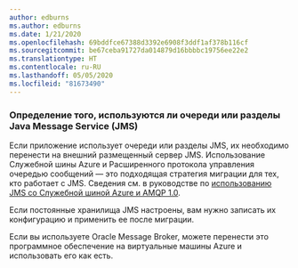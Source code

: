 ```yaml
---
author: edburns
ms.author: edburns
ms.date: 1/21/2020
ms.openlocfilehash: 69bddfce67388d3392e6908f3ddf1af378b116cf
ms.sourcegitcommit: be67ceba91727da014879d16bbbbc19756ee22e2
ms.translationtype: HT
ms.contentlocale: ru-RU
ms.lasthandoff: 05/05/2020
ms.locfileid: "81673490"
---
```

### <a name="determine-whether-java-message-service-jms-queues-or-topics-are-in-use"></a>Определение того, используются ли очереди или разделы Java Message Service (JMS)

Если приложение использует очереди или разделы JMS, их необходимо перенести на внешний размещенный сервер JMS. Использование Служебной шины Azure и Расширенного протокола управления очередью сообщений — это подходящая стратегия миграции для тех, кто работает с JMS. Сведения см. в руководстве по [использованию JMS со Служебной шиной Azure и AMQP 1.0](/azure/service-bus-messaging/service-bus-java-how-to-use-jms-api-amqp).

Если постоянные хранилища JMS настроены, вам нужно записать их конфигурацию и применить ее после миграции.

Если вы используете Oracle Message Broker, можете перенести это программное обеспечение на виртуальные машины Azure и использовать его как есть.
